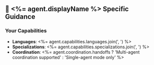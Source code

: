 ## 🎯 <%= agent.displayName %> Specific Guidance

### Your Capabilities
- **Languages**: <%= agent.capabilities.languages.join(', ') %>
- **Specializations**: <%= agent.capabilities.specializations.join(', ') %>
- **Coordination**: <%= agent.coordination.handoffs ? 'Multi-agent coordination supported' : 'Single-agent mode only' %>
